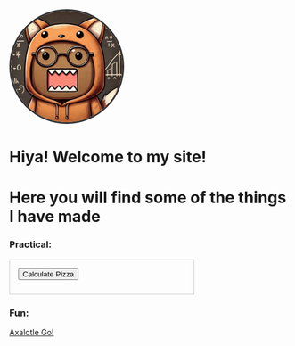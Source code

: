 <img src="/images/School_Domo_FoxHoodie.jpg" alt="School_Domo_FoxHoodie)" style="width: 200px; height: 200px; border-radius: 50%; object-fit: cover; border: 3px solid #333;">


# Hiya! Welcome to my site!
# Here you will find some of the things I have made


### Practical:
<div id="pizza-box" style="border: 1px solid #ccc; padding: 15px; width: 300px;">
    <button onclick="Pizza_Calculator()">Calculate Pizza</button>
    <div id="result" style="margin-top: 10px;"></div>
</div>

<script>
    function Pizza_Calculator() {
        let people = parseInt(prompt("Amount of people:"));
        let pizza = parseInt(prompt("Amount of boxes of pizzas:"));
        let slices = parseInt(prompt("(8 slices for triangle cut. 16 slices for square cut) Slices Per Pizza:"));
        let spp = parseInt(prompt("(Sugested three slices per person) Slices per person:"));

        let totalSlices = pizza * slices;
        let slicesPerperson = spp * people;
        let slicesLeft = totalSlices - slicesPerperson;

        const resultBox = document.getElementById("result");
        resultBox.innerHTML = "Slices left over: " + slicesLeft;
    }
</script>

### Fun:

[Axalotle Go!](https://flowlab.io/games/play/2381148)
